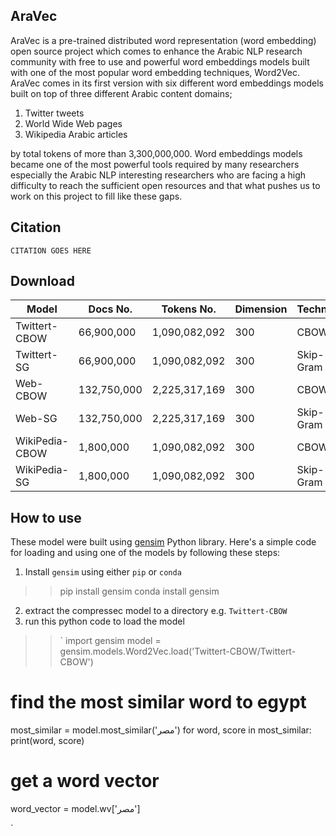 ## AraVec
AraVec is a pre-trained distributed word representation (word embedding) open source project which comes to enhance the Arabic NLP research
community with free to use and powerful word embeddings models built with one of the most popular word embedding techniques, Word2Vec.
AraVec comes in its first version with six different word embeddings models built on top of three different Arabic content domains;
1. Twitter tweets
2. World Wide Web pages
3. Wikipedia Arabic articles

by total tokens of more than 3,300,000,000.
Word embeddings models became one of the most powerful tools required by many researchers especially the Arabic NLP interesting researchers who are facing
a high difficulty to reach the sufficient open resources and that what pushes us to work on this project to fill like these gaps. 

## Citation
`CITATION GOES HERE`

## Download
Model        	  | Docs No.             | Tokens No.    | Dimension	| Technique 	| Download |
-----        	  | --------             | ----------    | ---------	| --------- 	| -------- |
Twittert-CBOW          | 66,900,000           | 1,090,082,092 | 300	        | CBOW 	        | [Download](https://www.dropbox.com/preview/AraVec/Twt-CBOW.zip?role=personal) |
Twittert-SG          | 66,900,000           | 1,090,082,092 | 300	        | Skip-Gram 	        | [Download](https://www.dropbox.com/preview/AraVec/Twt-SG.zip?role=personal) |
Web-CBOW         | 132,750,000           | 2,225,317,169 | 300	        | CBOW 	        | [Download](https://www.dropbox.com/preview/AraVec/WWW-CBOW.zip?role=personal) |
Web-SG          | 132,750,000           | 2,225,317,169 | 300	        | Skip-Gram 	        | [Download](https://www.dropbox.com/preview/AraVec/WWW-SG.zip?role=personal) |
WikiPedia-CBOW          | 1,800,000           | 1,090,082,092 | 300	        | CBOW 	        | [Download](https://www.dropbox.com/preview/AraVec/Wiki-CBOW.zip?role=personal) |\
WikiPedia-SG          | 1,800,000           | 1,090,082,092 | 300	        | Skip-Gram 	        | [Download](https://www.dropbox.com/preview/AraVec/Wiki-SG.zip?role=personal) |


## How to use
These model were built using [gensim](https://radimrehurek.com/gensim/models/word2vec.html) Python library. Here's a simple code for loading and using
one of the models by following these steps:
1. Install `gensim` using either `pip` or `conda`
>> pip install gensim
>> conda install gensim
2. extract the compressec model to a directory e.g. `Twittert-CBOW`
3. run this python code to load the model
>> `
import gensim
model = gensim.models.Word2Vec.load('Twittert-CBOW/Twittert-CBOW')

# find the most similar word to egypt
most_similar = model.most_similar('مصر')
for word, score in most_similar:
	print(word, score)
	
# get a word vector
word_vector = model.wv['مصر']

`
